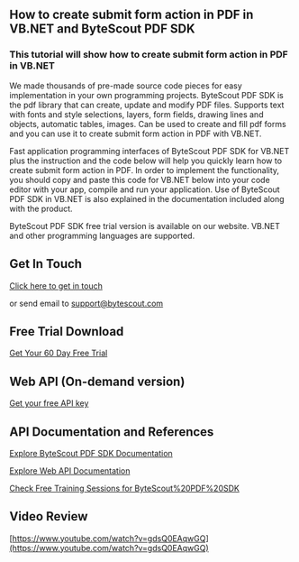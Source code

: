 ## How to create submit form action in PDF in VB.NET and ByteScout PDF SDK

### This tutorial will show how to create submit form action in PDF in VB.NET

We made thousands of pre-made source code pieces for easy implementation in your own programming projects. ByteScout PDF SDK is the pdf library that can create, update and modify PDF files. Supports text with fonts and style selections, layers, form fields, drawing lines and objects, automatic tables, images. Can be used to create and fill pdf forms and you can use it to create submit form action in PDF with VB.NET.

Fast application programming interfaces of ByteScout PDF SDK for VB.NET plus the instruction and the code below will help you quickly learn how to create submit form action in PDF. In order to implement the functionality, you should copy and paste this code for VB.NET below into your code editor with your app, compile and run your application. Use of ByteScout PDF SDK in VB.NET is also explained in the documentation included along with the product.

ByteScout PDF SDK free trial version is available on our website. VB.NET and other programming languages are supported.

## Get In Touch

[Click here to get in touch](https://bytescout.zendesk.com/hc/en-us/requests/new?subject=ByteScout%20PDF%20SDK%20Question)

or send email to [support@bytescout.com](mailto:support@bytescout.com?subject=ByteScout%20PDF%20SDK%20Question) 

## Free Trial Download

[Get Your 60 Day Free Trial](https://bytescout.com/download/web-installer?utm_source=github-readme)

## Web API (On-demand version)

[Get your free API key](https://pdf.co/documentation/api?utm_source=github-readme)

## API Documentation and References

[Explore ByteScout PDF SDK Documentation](https://bytescout.com/documentation/index.html?utm_source=github-readme)

[Explore Web API Documentation](https://pdf.co/documentation/api?utm_source=github-readme)

[Check Free Training Sessions for ByteScout%20PDF%20SDK](https://academy.bytescout.com/)

## Video Review

[https://www.youtube.com/watch?v=gdsQ0EAqwGQ](https://www.youtube.com/watch?v=gdsQ0EAqwGQ)